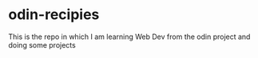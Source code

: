 # odin-recipies
This is the repo in which I am learning Web Dev from the odin project and doing some projects 

